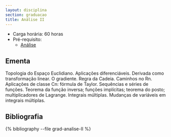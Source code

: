 ```yaml
---
layout: disciplina
section: graduacao
title: Análise II
---
```


- Carga horária: 60 horas 
- Pré-requisito:
    - [Análise](analise.html)

## Ementa 

Topologia do Espaço Euclidiano. Aplicações diferenciáveis. Derivada como transformação linear. O gradiente. Regra da Cadeia. Caminhos no Rn. Aplicações de classe Cn: fórmula de Taylor. Sequências e séries de funções. Teorema da função inversa; funções implícitas; teorema do posto; multiplicadores de Lagrange. Integrais múltiplas. Mudanças de variáveis em integrais múltiplas.

## Bibliografia

{% bibliography --file grad-analise-II %}

